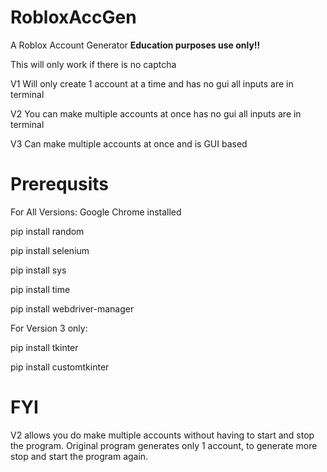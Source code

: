 # RobloxAccGen
A Roblox Account Generator **Education purposes use only!!**

This will only work if there is no captcha

V1 Will only create 1 account at a time and has no gui all inputs are in terminal

V2 You can make multiple accounts at once has no gui all inputs are in terminal

V3 Can make multiple accounts at once and is GUI based
# Prerequsits
For All Versions:
Google Chrome installed

pip install random

pip install selenium

pip install sys

pip install time

pip install webdriver-manager

For Version 3 only:

pip install tkinter

pip install customtkinter


# FYI
V2 allows you do make multiple accounts without having to start and stop the program.
Original program generates only 1 account, to generate more stop and start the program again.
